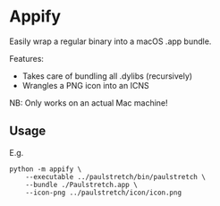 Appify
======

Easily wrap a regular binary into a macOS .app bundle.

Features:

* Takes care of bundling all .dylibs (recursively)
* Wrangles a PNG icon into an ICNS

NB: Only works on an actual Mac machine!

Usage
-----

E.g.

```
python -m appify \
	--executable ../paulstretch/bin/paulstretch \
	--bundle ./Paulstretch.app \
	--icon-png ../paulstretch/icon/icon.png
```
